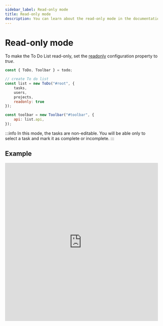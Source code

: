 ```yaml
---
sidebar_label: Read-only mode
title: Read-only mode
description: You can learn about the read-only mode in the documentation of the DHTMLX JavaScript To Do List library. Browse developer guides and API reference, try out code examples and live demos, and download a free 30-day evaluation version of DHTMLX To Do List.
---
```


# Read-only mode

To make the To Do List read-only, set the [readonly](../../api/configs/readonly_config/) configuration property to *true*.

~~~js {8}
const { ToDo, Toolbar } = todo;

// create To do list
const list = new ToDo("#root", {
    tasks,
    users,
    projects,
    readonly: true
});

const toolbar = new Toolbar("#toolbar", {
    api: list.api,
});
~~~

:::info
In this mode, the tasks are non-editable. You will be able only to select a task and mark it as complete or incomplete.
:::

## Example

<iframe src="https://snippet.dhtmlx.com/ru1q1p7y?mode=result" frameborder="0" class="snippet_iframe" width="100%" height="520"></iframe>